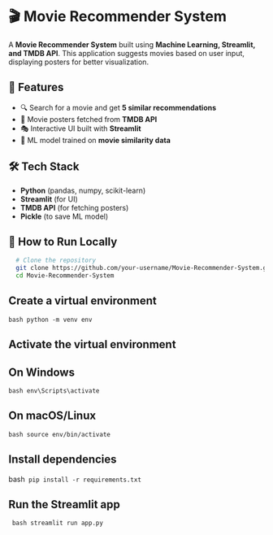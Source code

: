 # 🎬 Movie Recommender System  

A **Movie Recommender System** built using **Machine Learning, Streamlit, and TMDB API**. This application suggests movies based on user input, displaying posters for better visualization.  

## 🚀 Features  
- 🔍 Search for a movie and get **5 similar recommendations**  
- 📌 Movie posters fetched from **TMDB API**  
- 🎭 Interactive UI built with **Streamlit**  
- 🧠 ML model trained on **movie similarity data**  

## 🛠️ Tech Stack  
- **Python** (pandas, numpy, scikit-learn)  
- **Streamlit** (for UI)  
- **TMDB API** (for fetching posters)  
- **Pickle** (to save ML model)  

## 🎯 How to Run Locally
  ```bash
    # Clone the repository
    git clone https://github.com/your-username/Movie-Recommender-System.git
    cd Movie-Recommender-System
```


## Create a virtual environment
```bash python -m venv env```

## Activate the virtual environment
## On Windows
 ```bash env\Scripts\activate```
## On macOS/Linux
```bash source env/bin/activate```

## Install dependencies
bash``` pip install -r requirements.txt```

## Run the Streamlit app
``` bash streamlit run app.py```
